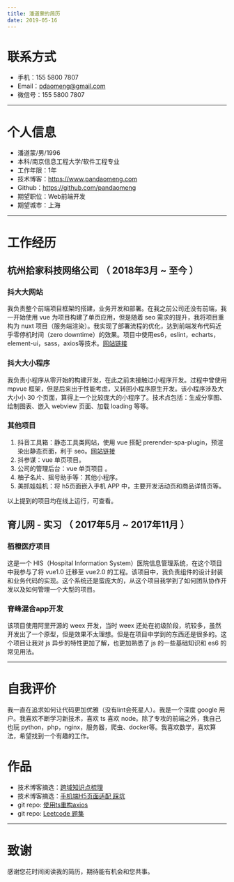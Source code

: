 ```yaml
---
title: 潘道蒙的简历
date: 2019-05-16
---
```


# 联系方式

- 手机：155 5800 7807
- Email：pdaomeng@gmail.com
- 微信号：155 5800 7807

---



# 个人信息

 - 潘道蒙/男/1996 
 - 本科/南京信息工程大学/软件工程专业
 - 工作年限：1年
 - 技术博客：https://www.pandaomeng.com
 - Github：https://github.com/pandaomeng
 - 期望职位：Web前端开发
 - 期望城市：上海

---



# 工作经历

## 杭州拾家科技网络公司 （ 2018年3月 ~ 至今 ）

### 抖大大网站
我负责整个前端项目框架的搭建，业务开发和部署。在我之前公司还没有前端，我一开始使用 vue 为项目构建了单页应用，但是随着 seo 需求的提升，我将项目重构为 nuxt 项目（服务端渲染）。我实现了部署流程的优化，达到前端发布代码近乎零停机时间（zero downtime）的效果。项目中使用es6，eslint，echarts，element-ui，sass，axios等技术。[网站链接](https://www.doudada.com)

### 抖大大小程序 

我负责小程序从零开始的构建开发，在此之前未接触过小程序开发。过程中曾使用 mpvue 框架，但是后来出于性能考虑，又转回小程序原生开发。该小程序涉及大大小小 30 个页面，算得上一个比较庞大的小程序了。技术点包括：生成分享图、绘制图表、嵌入 webview 页面、加载 loading 等等。


### 其他项目

1. 抖音工具箱：静态工具类网站，使用 vue 搭配 prerender-spa-plugin，预渲染出静态页面，利于 seo。[网站链接](https://tool.doudaily.com)
2. 抖参谋：vue 单页项目。
3. 公司的管理后台：vue 单页项目 。
4. 柚子名片、摇号助手等：其他小程序。
5. 美抓娃娃机：将 h5页面嵌入手机 APP 中，主要开发活动页和商品详情页等。

以上提到的项目均在线上运行，可查看。


## 育儿网 - 实习 （ 2017年5月 ~ 2017年11月 ）

### 栢橙医疗项目 
这是一个 HIS（Hospital Information System）医院信息管理系统，在这个项目中我参与了将 vue1.0 迁移至 vue2.0 的工程。该项目中，我负责组件的设计封装和业务代码的实现。这个系统还是蛮庞大的，从这个项目我学到了如何团队协作开发以及如何管理一个大型的项目。


### 脊峰混合app开发
该项目使用阿里开源的 weex 开发，当时 weex 还处在初级阶段，坑较多，虽然开发出了一个原型，但是效果不太理想。但是在项目中学到的东西还是很多的。这个项目让我对 js 异步的特性更加了解，也更加熟悉了 js 的一些基础知识和 es6 的常见用法。

---



# 自我评价

我一直在追求如何让代码更加优雅（没有lint会死星人）。我是一个深度 google 用户。我喜欢不断学习新技术，喜欢 ts 喜欢 node。除了专攻的前端之外，我自己也玩 python，php，nginx，服务器，爬虫、docker等。我喜欢数学，喜欢算法，希望找到一个有趣的工作。



# 作品

- 技术博客摘选：[跨域知识点梳理](https://www.pandaomeng.com/2019/04-21-cors/)
- 技术博客摘选：[手机端H5页面适配 踩坑](https://www.pandaomeng.com/2018/05-01-mobile-adaptation/)
- git repo:  [使用ts重构axios](https://github.com/pandaomeng/ts-axios)
- git repo:  [ Leetcode 题集](https://github.com/pandaomeng/LeetCode)



---

# 致谢
感谢您花时间阅读我的简历，期待能有机会和您共事。